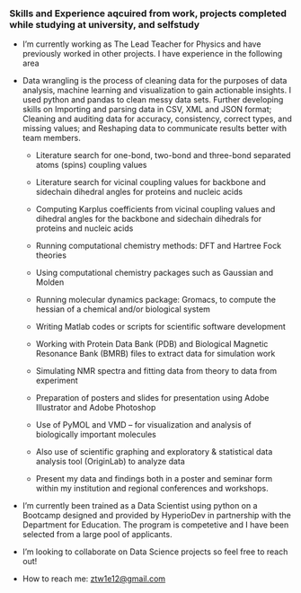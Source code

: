### Skills and Experience aqcuired from work, projects completed while studying at university, and selfstudy


* I’m currently working as The Lead Teacher for Physics and have previously worked in other projects. I have experience 
  in the  following area
* Data wrangling is the process of cleaning data for the purposes of data analysis, machine learning and visualization to 
  gain  actionable insights. I used python and pandas to clean messy data sets. Further developing skills on
    Importing and parsing data in CSV, XML and JSON format;
    Cleaning and auditing data for accuracy, consistency, correct types, and missing values; and
    Reshaping data to communicate results better with team members.
    
  * Literature search for one-bond, two-bond and three-bond separated atoms (spins) coupling values
  
  * Literature search for vicinal coupling values for backbone and sidechain dihedral angles for proteins and nucleic acids
  
  * Computing Karplus coefficients from vicinal coupling values and dihedral angles for the backbone and sidechain 
    dihedrals for   proteins and nucleic acids
  
  * Running computational chemistry methods: DFT and Hartree Fock theories
  
  * Using computational chemistry packages such as Gaussian and Molden
  
  * Running molecular dynamics package: Gromacs, to compute the hessian of a chemical and/or biological system
  
  * Writing Matlab codes or scripts for scientific software development
  
  * Working with Protein Data Bank (PDB) and Biological Magnetic Resonance Bank (BMRB) files to extract data for simulation work
 
  * Simulating NMR spectra and fitting data from theory to data from experiment
 
  * Preparation of posters and slides for presentation using Adobe Illustrator and Adobe Photoshop
  
  * Use of PyMOL and VMD – for visualization and analysis of biologically important molecules
  
  * Also use of scientific graphing and exploratory &amp; statistical data analysis tool (OriginLab) to analyze data
  
  * Present my data and findings both in a poster and seminar form within my institution and regional conferences and workshops.


 * I’m currently been trained as a Data Scientist using python on a Bootcamp designed and provided by HyperioDev in partnership 
   with the Department for Education. The program is competetive and I have been selected from a large pool of applicants.
   
   
 * I’m looking to collaborate on Data Science projects so feel free to reach out!


 * How to reach me: ztw1e12@gmail.com
